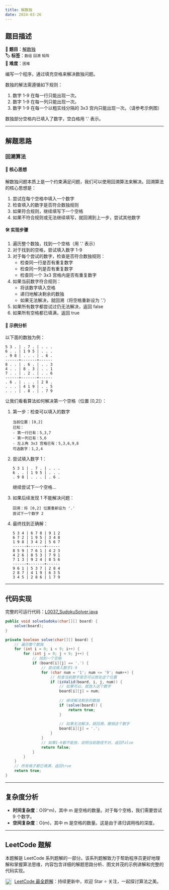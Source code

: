 ```yaml
---
title: 解数独
date: 2024-03-26
---
```


## 题目描述

**🔗 题目**：[解数独](https://leetcode.cn/problems/sudoku-solver/)  
**🏷️ 标签**：`数组` `回溯` `矩阵`  
**🔴 难度**：`困难`  

编写一个程序，通过填充空格来解决数独问题。

数独的解法需遵循如下规则：
1. 数字 1-9 在每一行只能出现一次。
2. 数字 1-9 在每一列只能出现一次。
3. 数字 1-9 在每一个以粗实线分隔的 3x3 宫内只能出现一次。（请参考示例图）

数独部分空格内已填入了数字，空白格用 '.' 表示。

---

## 解题思路

### 回溯算法

#### 📝 核心思想

解数独问题本质上是一个约束满足问题，我们可以使用回溯算法来解决。回溯算法的核心思想是：
1. 尝试在每个空格中填入一个数字
2. 检查填入的数字是否符合数独规则
3. 如果符合规则，继续填写下一个空格
4. 如果不符合规则或无法继续填写，就回溯到上一步，尝试其他数字

#### 🛠️ 实现步骤

1. 遍历整个数独，找到一个空格（用 '.' 表示）
2. 对于找到的空格，尝试填入数字 1-9
3. 对于每个尝试的数字，检查是否符合数独规则：
   - 检查同一行是否有重复数字
   - 检查同一列是否有重复数字
   - 检查同一个 3x3 宫格内是否有重复数字
4. 如果当前数字符合规则：
   - 将该数字填入空格
   - 递归地解决剩余的数独
   - 如果无法解决，就回溯（将空格重新设为 '.'）
5. 如果所有数字都尝试过仍无法解决，返回 false
6. 如果所有空格都已填满，返回 true

#### 🧩 示例分析

以下面的数独为例：
```
5 3 . | . 7 . | . . .
6 . . | 1 9 5 | . . .
. 9 8 | . . . | . 6 .
------+-------+------
8 . . | . 6 . | . . 3
4 . . | 8 . 3 | . . 1
7 . . | . 2 . | . . 6
------+-------+------
. 6 . | . . . | 2 8 .
. . . | 4 1 9 | . . 5
. . . | . 8 . | . 7 9
```

让我们看看算法如何解决第一个空格（位置 [0,2]）：

1. 第一步：检查可以填入的数字
   ```
   当前位置：[0,2]
   已知：
   - 第一行已有：5,3,7
   - 第一列已有：5,6
   - 左上角 3x3 宫格已有：5,3,6,9,8
   可选数字：1,2,4
   ```

2. 尝试填入数字 1：
   ```
   5 3 1 | . 7 . | . . .
   6 . . | 1 9 5 | . . .
   . 9 8 | . . . | . 6 .
   ```
   继续尝试下一个空格...

3. 如果后续发现 1 不能解决问题：
   ```
   回溯：将 [0,2] 位置重新设为 '.'
   尝试下一个数字 2
   ```

4. 最终找到正确解：
   ```
   5 3 4 | 6 7 8 | 9 1 2
   6 7 2 | 1 9 5 | 3 4 8
   1 9 8 | 3 4 2 | 5 6 7
   ------+-------+------
   8 5 9 | 7 6 1 | 4 2 3
   4 2 6 | 8 5 3 | 7 9 1
   7 1 3 | 9 2 4 | 8 5 6
   ------+-------+------
   9 6 1 | 5 3 7 | 2 8 4
   2 8 7 | 4 1 9 | 6 3 5
   3 4 5 | 2 8 6 | 1 7 9
   ```

---

## 代码实现

完整的可运行代码：[L0037_SudokuSolver.java](../src/main/java/L0037_SudokuSolver.java)

```java
public void solveSudoku(char[][] board) {
    solve(board);
}

private boolean solve(char[][] board) {
    // 遍历整个数独
    for (int i = 0; i < 9; i++) {
        for (int j = 0; j < 9; j++) {
            // 找到一个空格
            if (board[i][j] == '.') {
                // 尝试填入数字1-9
                for (char num = '1'; num <= '9'; num++) {
                    // 检查当前数字是否可以放在这个位置
                    if (isValid(board, i, j, num)) {
                        // 如果可以，就放入这个数字
                        board[i][j] = num;
                        
                        // 继续解决剩余的数独
                        if (solve(board)) {
                            return true;
                        }
                        
                        // 如果无法解决，就回溯，撤销这个数字
                        board[i][j] = '.';
                    }
                }
                // 如果1-9都不能放，说明当前路径不对，返回false
                return false;
            }
        }
    }
    // 所有格子都已填满，返回true
    return true;
}
```

---

## 复杂度分析

- **时间复杂度**：O(9^m)，其中 m 是空格的数量。对于每个空格，我们需要尝试 9 个数字。
- **空间复杂度**：O(m)，其中 m 是空格的数量。这是由于递归调用栈的深度。

---

## LeetCode 题解

本题解是 LeetCode 系列题解的一部分。该系列题解致力于帮助程序员更好地理解和掌握算法思维，内容包含详细的解题思路分析、图文并茂的示例讲解和完整的代码实现。

<img src="https://github.githubassets.com/images/modules/logos_page/GitHub-Mark.png" alt="GitHub" width="20" style="vertical-align: middle; margin-right: 5px"> [LeetCode 最全题解](https://github.com/LjyYano/LeetCode)：持续更新中，欢迎 Star ⭐️ 关注，一起探讨算法之美。 